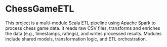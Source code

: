 # ChessGameETL
This project is a multi-module Scala ETL pipeline using Apache Spark to process chess game data. It reads raw CSV files, transforms and enriches the data (e.g., timestamps, ratings), and writes processed results. Modules include shared models, transformation logic, and ETL orchestration.
